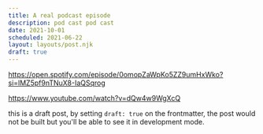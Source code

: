 ```yaml
---
title: A real podcast episode
description: pod cast pod cast
date: 2021-10-01
scheduled: 2021-06-22
layout: layouts/post.njk
draft: true
---
```



https://open.spotify.com/episode/0omopZaWpKo5ZZ9umHxWko?si=lMZ5pf9nTNuX8-IaQSqrog

https://www.youtube.com/watch?v=dQw4w9WgXcQ

this is a draft post, by setting `draft: true` on the frontmatter, the post would not be built but you'll be able to see it in development mode.

